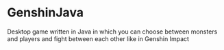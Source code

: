 # GenshinJava
Desktop game written in Java in which you can choose between monsters and players and fight between each other like in Genshin Impact
